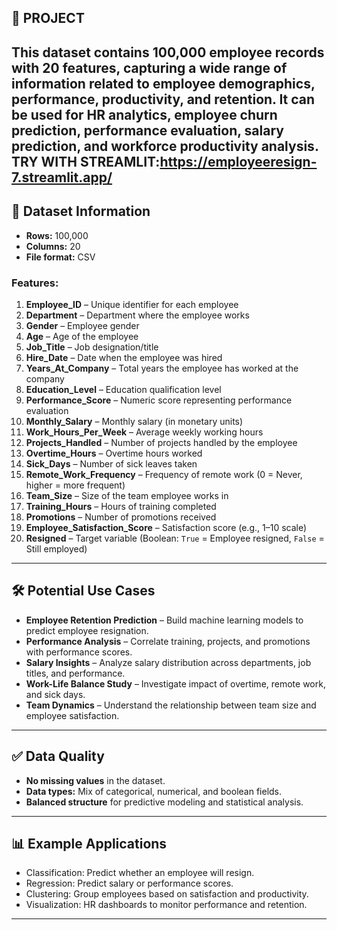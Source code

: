 ## 📌 PROJECT

This dataset contains **100,000 employee records** with **20 features**, capturing a wide range of information related to employee demographics, performance, productivity, and retention. It can be used for **HR analytics, employee churn prediction, performance evaluation, salary prediction, and workforce productivity analysis**.
TRY WITH STREAMLIT:https://employeeresign-7.streamlit.app/
---

## 📂 Dataset Information

* **Rows:** 100,000
* **Columns:** 20
* **File format:** CSV

### Features:

1. **Employee\_ID** – Unique identifier for each employee
2. **Department** – Department where the employee works
3. **Gender** – Employee gender
4. **Age** – Age of the employee
5. **Job\_Title** – Job designation/title
6. **Hire\_Date** – Date when the employee was hired
7. **Years\_At\_Company** – Total years the employee has worked at the company
8. **Education\_Level** – Education qualification level
9. **Performance\_Score** – Numeric score representing performance evaluation
10. **Monthly\_Salary** – Monthly salary (in monetary units)
11. **Work\_Hours\_Per\_Week** – Average weekly working hours
12. **Projects\_Handled** – Number of projects handled by the employee
13. **Overtime\_Hours** – Overtime hours worked
14. **Sick\_Days** – Number of sick leaves taken
15. **Remote\_Work\_Frequency** – Frequency of remote work (0 = Never, higher = more frequent)
16. **Team\_Size** – Size of the team employee works in
17. **Training\_Hours** – Hours of training completed
18. **Promotions** – Number of promotions received
19. **Employee\_Satisfaction\_Score** – Satisfaction score (e.g., 1–10 scale)
20. **Resigned** – Target variable (Boolean: `True` = Employee resigned, `False` = Still employed)

---

## 🛠️ Potential Use Cases

* **Employee Retention Prediction** – Build machine learning models to predict employee resignation.
* **Performance Analysis** – Correlate training, projects, and promotions with performance scores.
* **Salary Insights** – Analyze salary distribution across departments, job titles, and performance.
* **Work-Life Balance Study** – Investigate impact of overtime, remote work, and sick days.
* **Team Dynamics** – Understand the relationship between team size and employee satisfaction.

---

## ✅ Data Quality

* **No missing values** in the dataset.
* **Data types:** Mix of categorical, numerical, and boolean fields.
* **Balanced structure** for predictive modeling and statistical analysis.

---

## 📊 Example Applications

* Classification: Predict whether an employee will resign.
* Regression: Predict salary or performance scores.
* Clustering: Group employees based on satisfaction and productivity.
* Visualization: HR dashboards to monitor performance and retention.

---
